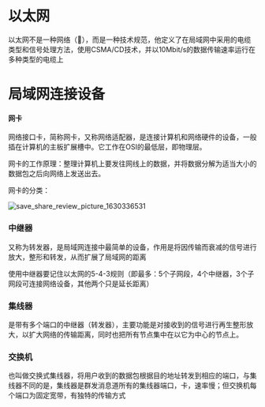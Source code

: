 # 以太网

以太网不是一种网络（🤪），而是一种技术规范，他定义了在局域网中采用的电缆类型和信号处理方法，使用CSMA/CD技术，并以10Mbit/s的数据传输速率运行在多种类型的电缆上



# 局域网连接设备

#### 网卡

网络接口卡，简称网卡，又称网络适配器，是连接计算机和网络硬件的设备，一般插在计算机的主板扩展槽中。它工作在OSI的最低层，即物理层。

网卡的工作原理：整理计算机上要发往网线上的数据，并将数据分解为适当大小的数据包之后向网络上发送出去。

网卡的分类：

![save_share_review_picture_1630336531](/Users/jared/Downloads/save_share_review_picture_1630336531.jpeg)

### 中继器

又称为转发器，是局域网连接中最简单的设备，作用是将因传输而衰减的信号进行放大，整形和转发，从而扩展了局域网的距离

使用中继器要记住以太网的5-4-3规则（即最多：5个子网段，4个中继器，3个子网段可连接网络设备，其他两个只是延长距离）



### 集线器

是带有多个端口的中继器（转发器），主要功能是对接收到的信号进行再生整形放大，以扩大网络的传输距离，同时也把所有节点集中在以它为中心的节点上。



### 交换机

也叫做交换式集线器，将用户收到的数据包根据目的地址转发到相应的端口，与集线器不同的是，集线器是群发消息道所有的集线器端口，卡，速率慢；但交换机每个端口为固定宽带，有独特的传输方式





